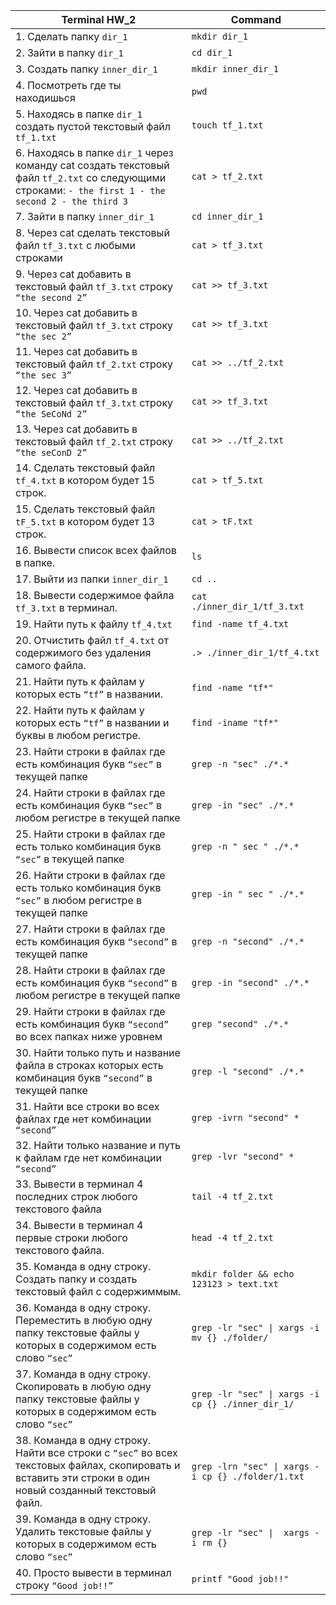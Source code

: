 
| Terminal HW_2		                                                                                                                          | Command |
|-------------------------------------------------------------------------------------------------------------------------------------------------|-----|
| 1. Сделать папку `dir_1`                                                                                                                          | `mkdir dir_1` |
|  2. Зайти в папку `dir_1`                                                                                                                         | `cd dir_1`    |
|  3. Создать папку `inner_dir_1`                                                                                                                   | `mkdir inner_dir_1`    |
|  4. Посмотреть где ты находишься                                                                                                                | `pwd`    |
|  5. Находясь в папке `dir_1` создать пустой текстовый файл `tf_1.txt`                                                                               | `touch tf_1.txt`    |
|  6. Находясь в папке `dir_1` через команду cat создать текстовый файл `tf_2.txt` со следующими строками: `- the first 1 - the second 2 - the third 3` | `cat > tf_2.txt`    |
|  7. Зайти в папку `inner_dir_1`                                                                                                                   | `cd inner_dir_1`    |
|  8. Через cat сделать текстовый файл `tf_3.txt`  c любыми строками                                                                                | `cat > tf_3.txt`    |
|  9. Через cat добавить в текстовый файл `tf_3.txt` строку `“the second 2”`                                                                          | `cat >> tf_3.txt`|
|  10. Через cat добавить в текстовый файл `tf_3.txt` строку `“the sec 2”`                                                                            | `cat >> tf_3.txt`| 
|  11. Через cat добавить в текстовый файл `tf_2.txt` строку `“the sec 3”`                                                                            | `cat >> ../tf_2.txt`| 
|  12. Через cat добавить в текстовый файл `tf_3.txt` строку `“the SeCoNd 2”`                                                                         | `cat >> tf_3.txt`| 
|  13. Через cat добавить в текстовый файл `tf_2.txt` строку `“the seConD 2”`                                                                         | `cat >> ../tf_2.txt`| 
|  14. Сделать текстовый файл `tf_4.txt` в котором будет 15 строк.                                                                                  | `cat > tf_5.txt`    |
|  15. Сделать текстовый файл `tF_5.txt` в котором будет 13 строк.                                                                                  | `cat > tF.txt`    |
|  16. Вывести список всех файлов в папке.                                                                                                        | `ls `   |
|  17. Выйти из папки `inner_dir_1`                                                                                                                 | `cd ..`    |
|  18. Вывести содержимое файла `tf_3.txt` в терминал.                                                                                              | `cat ./inner_dir_1/tf_3.txt`   |
|  19. Найти путь к файлу `tf_4.txt`                                                                                                                | `find -name tf_4.txt` |
|  20. Отчистить файл `tf_4.txt` от содержимого без удаления самого файла.                                                                          | `.> ./inner_dir_1/tf_4.txt`    |
|  21. Найти путь к файлам у которых есть  `“tf”` в названии.                                                                                       | `find -name "tf*"`          |
|  22. Найти путь к файлам у которых есть  `“tf”` в названии и буквы в любом регистре.                                                                      | `find -iname "tf*"`   |
|  23. Найти строки в файлах где есть комбинация букв `“sec”` в текущей папке                                                                               | `grep -n "sec" ./*.*`  |
|  24. Найти строки в файлах где есть комбинация букв `“sec”` в любом регистре в текущей папке                                                              | `grep -in "sec" ./*.*`  |
|  25. Найти строки в файлах где есть только комбинация букв `“sec”` в текущей папке                                                                        | `grep -n " sec " ./*.*` |
|  26. Найти строки в файлах где есть только комбинация букв `“sec”` в любом регистре в текущей папке                                                       | `grep -in " sec " ./*.*`  |
|  27. Найти строки в файлах где есть комбинация букв `“second”` в текущей папке                                                                            | `grep -n "second" ./*.*`  |
|  28. Найти строки в файлах где есть комбинация букв `“second”` в любом регистре в текущей папке                                                           | `grep -in "second" ./*.*`  |
|  29. Найти строки в файлах где есть комбинация букв `“second”` во всех папках ниже уровнем                                                                | `grep "second" ./*.*` |
|  30. Найти только путь и название файла в строках которых есть комбинация букв `“second”` в текущей папке                                                 | `grep -l "second" ./*.*`  |
|  31. Найти все строки во всех файлах где нет комбинации `“second”`                                                                                        | `grep -ivrn "second" *` |
|  32. Найти только название и путь к файлам где нет комбинации `“second”`                                                                                  | `grep -lvr "second" *`  |
|  33. Вывести в терминал 4 последних строк любого текстового файла                                                                                       | `tail -4 tf_2.txt`  |
|  34. Вывести в терминал 4 первые строки любого текстового файла.                                                                                        | `head -4 tf_2.txt`   |
|  35. Команда в одну строку. Создать папку и создать текстовый файл с содержиммым.                                                                       | `mkdir folder && echo 123123 > text.txt`  |
|  36. Команда в одну строку. Переместить в любую одну папку текстовые файлы у которых в содержимом есть слово `“sec”`                                      | `grep -lr "sec" \| xargs -i mv {} ./folder/` |
|  37. Команда в одну строку. Скопировать в любую одну папку текстовые файлы у которых в содержимом есть слово `“sec”`                                      | `grep -lr "sec" \| xargs -i cp {} ./inner_dir_1/` |
|  38. Команда в одну строку. Найти все строки c `“sec”` во всех текстовых файлах, скопировать и вставить эти строки в один новый созданный текстовый файл. | `grep -lrn "sec" \| xargs -i cp {} ./folder/1.txt`  |
|  39. Команда в одну строку. Удалить текстовые файлы у которых в содержимом есть слово `“sec”`                                                             | `grep -lr "sec" \|  xargs -i rm {}` |
|  40. Просто вывести в терминал строку `“Good job!!”`                                                                                                      | `printf "Good job!!"`  |

